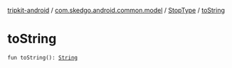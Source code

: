 [tripkit-android](../../index.md) / [com.skedgo.android.common.model](../index.md) / [StopType](index.md) / [toString](./to-string.md)

# toString

`fun toString(): `[`String`](https://kotlinlang.org/api/latest/jvm/stdlib/kotlin/-string/index.html)